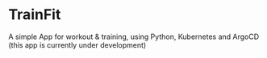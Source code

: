 # TrainFit
A simple App for workout &amp; training, using Python, Kubernetes and ArgoCD
(this app is currently under development)
